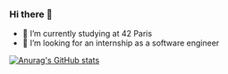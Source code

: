 ### Hi there 👋

- 🌱 I’m currently studying at 42 Paris
- 🤔 I’m looking for an internship as a software engineer






[![Anurag's GitHub stats](https://github-readme-stats.vercel.app/api?username=ecariot)](https://github.com/anuraghazra/github-readme-stats)
